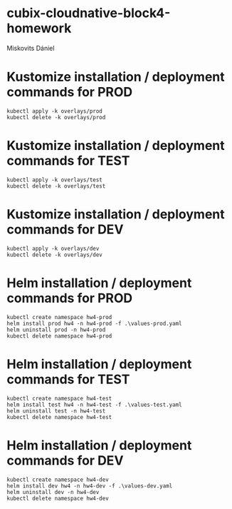 # cubix-cloudnative-block4-homework

Miskovits Dániel

# Kustomize installation / deployment commands for PROD

```
kubectl apply -k overlays/prod
kubectl delete -k overlays/prod
```

# Kustomize installation / deployment commands for TEST

```
kubectl apply -k overlays/test
kubectl delete -k overlays/test
```

# Kustomize installation / deployment commands for DEV

```
kubectl apply -k overlays/dev
kubectl delete -k overlays/dev
```

# Helm installation / deployment commands for PROD

```
kubectl create namespace hw4-prod
helm install prod hw4 -n hw4-prod -f .\values-prod.yaml
helm uninstall prod -n hw4-prod
kubectl delete namespace hw4-prod
```

# Helm installation / deployment commands for TEST

```
kubectl create namespace hw4-test
helm install test hw4 -n hw4-test -f .\values-test.yaml
helm uninstall test -n hw4-test
kubectl delete namespace hw4-test
```

# Helm installation / deployment commands for DEV

```
kubectl create namespace hw4-dev
helm install dev hw4 -n hw4-dev -f .\values-dev.yaml
helm uninstall dev -n hw4-dev
kubectl delete namespace hw4-dev
```
